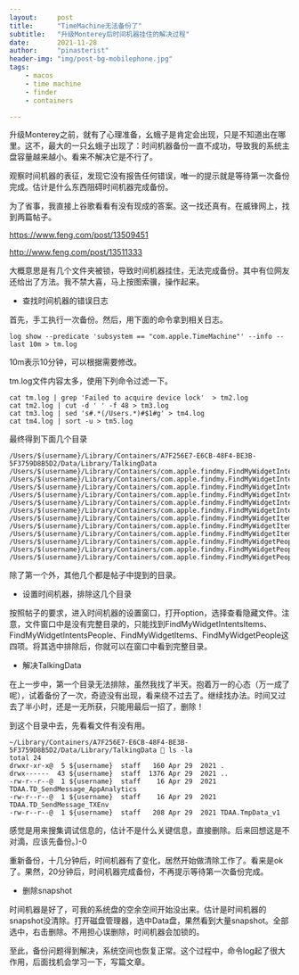```yaml
---
layout:     post
title:      "TimeMachine无法备份了"
subtitle:   "升级Monterey后时间机器挂住的解决过程"
date:       2021-11-28
author:     "pinasterist"
header-img: "img/post-bg-mobilephone.jpg"
tags:
    - macos
    - time machine
    - finder
    - containers

---
```


升级Monterey之前，就有了心理准备，幺蛾子是肯定会出现，只是不知道出在哪里。这不，最大的一只幺蛾子出现了：时间机器备份一直不成功，导致我的系统主盘容量越来越小。看来不解决它是不行了。

观察时间机器的表征，发现它没有报告任何错误，唯一的提示就是等待第一次备份完成。估计是什么东西阻碍时间机器完成备份。

为了省事，我直接上谷歌看看有没有现成的答案。这一找还真有。在威锋网上，找到两篇帖子。

<https://www.feng.com/post/13509451>

<http://www.feng.com/post/13511333>

大概意思是有几个文件夹被锁，导致时间机器挂住，无法完成备份。其中有位网友还给出了方法。我不禁大喜，马上按图索骥，操作起来。

* 查找时间机器的错误日志

首先，手工执行一次备份。然后，用下面的命令拿到相关日志。

```
log show --predicate 'subsystem == "com.apple.TimeMachine"' --info --last 10m > tm.log
```

10m表示10分钟，可以根据需要修改。

tm.log文件内容太多，使用下列命令过滤一下。

```
cat tm.log | grep 'Failed to acquire device lock'  > tm2.log
cat tm2.log | cut -d ' ' -f 48 > tm3.log
cat tm3.log | sed 's#.*(/Users.*)#$1#g' > tm4.log
cat tm4.log | sort -u > tm5.log 
```

最终得到下面几个目录

```
/Users/$(username}/Library/Containers/A7F256E7-E6CB-48F4-BE3B-5F3759D8B5D2/Data/Library/TalkingData
/Users/$(username}/Library/Containers/com.apple.findmy.FindMyWidgetIntentsItems/Data/Documents
/Users/$(username}/Library/Containers/com.apple.findmy.FindMyWidgetIntentsItems/Data/Library
/Users/$(username}/Library/Containers/com.apple.findmy.FindMyWidgetIntentsItems/Data/tmp
/Users/$(username}/Library/Containers/com.apple.findmy.FindMyWidgetIntentsPeople/Data/Documents
/Users/$(username}/Library/Containers/com.apple.findmy.FindMyWidgetIntentsPeople/Data/Library
/Users/$(username}/Library/Containers/com.apple.findmy.FindMyWidgetIntentsPeople/Data/tmp
/Users/$(username}/Library/Containers/com.apple.findmy.FindMyWidgetItems/Data/Documents
/Users/$(username}/Library/Containers/com.apple.findmy.FindMyWidgetItems/Data/Library
/Users/$(username}/Library/Containers/com.apple.findmy.FindMyWidgetItems/Data/tmp
/Users/$(username}/Library/Containers/com.apple.findmy.FindMyWidgetPeople/Data/Documents
/Users/$(username}/Library/Containers/com.apple.findmy.FindMyWidgetPeople/Data/Library
/Users/$(username}/Library/Containers/com.apple.findmy.FindMyWidgetPeople/Data/tmp
```

除了第一个外，其他几个都是帖子中提到的目录。

* 设置时间机器，排除这几个目录

按照帖子的要求，进入时间机器的设置窗口，打开option，选择查看隐藏文件。注意，文件窗口中是没有完整目录的，只能找到FindMyWidgetIntentsItems、FindMyWidgetIntentsPeople、FindMyWidgetItems、FindMyWidgetPeople这四项。将其选中排除后，你就可以在窗口中看到完整目录。

* 解决TalkingData

在上一步中，第一个目录无法排除，虽然我找了半天。抱着万一的心态（万一成了呢），试着备份了一次，奇迹没有出现，看来绕不过去了。继续找办法。时间又过去了半小时，还是一无所获，只能用最后一招了，删除！

到这个目录中去，先看看文件有没有用。

```
~/Library/Containers/A7F256E7-E6CB-48F4-BE3B-5F3759D8B5D2/Data/Library/TalkingData  ls -la
total 24
drwxr-xr-x@  5 ${username}  staff   160 Apr 29  2021 .
drwx------  43 ${username}  staff  1376 Apr 29  2021 ..
-rw-r--r--@  1 ${username}  staff    16 Apr 29  2021 TDAA.TD_SendMessage_AppAnalytics
-rw-r--r--@  1 ${username}  staff    16 Apr 29  2021 TDAA.TD_SendMessage_TXEnv
-rw-r--r--@  1 ${username}  staff   208 Apr 29  2021 TDAA.TmpData_v1
```

感觉是用来搜集调试信息的，估计不是什么关键信息，直接删除。后来回想这是不对滴，应该先备份。)-0

重新备份，十几分钟后，时间机器有了变化，居然开始做清除工作了。看来是ok了。果然，20分钟后，时间机器完成备份，不再提示等待第一次备份完成。

* 删除snapshot

时间机器是好了，可我的系统盘的空余空间开始没出来。估计是时间机器的snapshot没清除。打开磁盘管理器，选中Data盘，果然看到大量snapshot。全部选中，右击删除。不用担心误删除，时间机器会加锁的。

至此，备份问题得到解决，系统空间也恢复正常。这个过程中，命令log起了很大作用，后面找机会学习一下，写篇文章。













